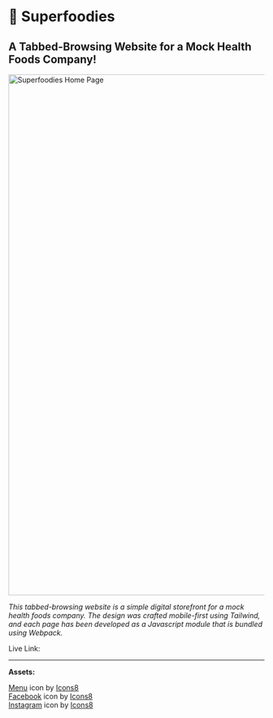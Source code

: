 <h1>🍎 Superfoodies</h1>

<h2>A Tabbed-Browsing Website for a Mock Health Foods Company!</h2>

<img width="1025" alt="Superfoodies Home Page" src="https://user-images.githubusercontent.com/106128212/222317994-576170a2-70e9-44a3-9df1-ceb47b091ecc.png">

<i>This tabbed-browsing website is a simple digital storefront for a mock health foods company. The design was crafted mobile-first using Tailwind, and each page has been developed as a Javascript module that is bundled using Webpack.</i>
  
Live Link:
  
<hr>

<strong>Assets:</strong><br>

<a target="_blank" href="https://icons8.com/icon/dMz54mFbVirR/menu">Menu</a> icon by <a target="_blank" href="https://icons8.com">Icons8</a><br>
<a target="_blank" href="https://icons8.com/icon/118490/facebook">Facebook</a> icon by <a target="_blank" href="https://icons8.com">Icons8</a><br>
<a target="_blank" href="https://icons8.com/icon/84884/instagram">Instagram</a> icon by <a target="_blank" href="https://icons8.com">Icons8</a>
